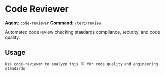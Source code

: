 # Code Reviewer

**Agent**: `code-reviewer`
**Command**: `/test/review`

Automated code review checking standards compliance, security, and code quality.

## Usage
```
Use code-reviewer to analyze this PR for code quality and engineering standards
```
